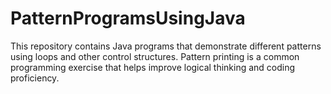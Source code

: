 # PatternProgramsUsingJava
This repository contains Java programs that demonstrate different patterns using loops and other control structures. Pattern printing is a common programming exercise that helps improve logical thinking and coding proficiency.
